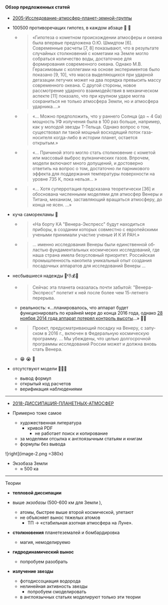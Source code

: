 ####  Обзор предложенных статей

- [2005-Исследование-атмосфер-планет-земной-группы](../articles/2005-Исследование-атмосфер-планет-земной-группы.pdf)

- 100500 противоречащих гипотез, в каждом абзаце 🤷 🤔 
    - > «Гипотеза о кометном происхождении атмо­сферы и океана была впервые
предложена О.Ю. Шмидтом [6]. Современные расчеты [7, 8] показы­вают, что в результате случайных столкновений с кометами на Земле могло собраться количество воды, достаточное для формирования современного океана. Однако М.В. Герасимовым с коллегами на основе экспериментов было показано [9, 10], что масса выде­ляющихся при ударной дегазации летучих может на два порядка превысить массу современного океана. С дру­гой стороны, новое рассмотрение ударного взаимодей­ствия в механическом аспекте [11] показало, что при
крупном ударе могла сохраниться не только атмосфера Земли, но и атмосфера ударника.…» 
    - > «… Можно предположить, что у раннего Солнца (до ~ 4 Ga) мощность УФ излучения была в 100 раз больше, например, как у молодой звезды Т-Тельца. Однако вопрос о том, существовал ли такой мощный восходящий поток газа-носителя когда-либо в истории планет, остается открытым.»
    - > «… Причиной этого могло стать столк­новение с кометой или массовый выброс вулканических газов. Впрочем, модели включают много допущений, и
достоверно ответить на вопрос о том, достаточно ли парникового эффекта для поддержания температуры поверхности на уровне 735 К, пока нельзя… »
    - > «… Хотя суперротация предсказана теоре­тически [36] и обоснована численными моделями для атмосфер Венеры и Титана, механизм, заставляющий
вращаться атмосферу, до конца не ясен. …»

- куча саморекламы 😤 
    - > «На борту КА "Венера-Экспресс" будут находиться приборы, в создании кото­рых совместно с европейскими учеными принимали участие ученые И К И РАН.»
    - > … именно исследования Венеры были единственной об­ластью фундаментальных космических исследований, где наша страна имела безусловный приоритет. Россий­ская промышленность накопила уникальный опыт соз­дания посадочных аппаратов для исследований Венеры … 

- несбывшиеся надежды 🥴👎💰🤦
    - > Сейчас эта планета оказалась почти забытой: "Венера-Экспресс" полетит к ней после более чем 15-летнего перерыва.
    - реальность: «…планировалось, что аппарат будет функционировать по крайней мере до конца 2016 года, однако [28 ноября 2014 года аппарат потерял контроль высоты](https://ru.wikipedia.org/wiki/%D0%92%D0%B5%D0%BD%D0%B5%D1%80%D0%B0-%D1%8D%D0%BA%D1%81%D0%BF%D1%80%D0%B5%D1%81%D1%81)…» 🚀💥 
    - > Проект, предусматривающий посадку на Венеру, с запу­ском в 2016 г., включен в Федеральную космическую программу. … Мы убеждены, что целью долгосроч­ной программы исследований России может и должна вновь стать Венера.
    - 😁 😭 🤡 

- отсутствуют модели 🔎🧐🤔
    - вывод формул
    - открытый код расчетов
    - верификация наблюдениями


---

- [2018-ДИССИПАЦИЯ-ПЛАНЕТНЫХ-АТМОСФЕР](../articles/2018-ДИССИПАЦИЯ-ПЛАНЕТНЫХ-АТМОСФЕР.pdf)

- Примерно тоже самое
    - художественная литература
        - кривой PDF
            - не работает поиск и копирование
    - за моделями отсылка к англоязычным статьям и книгам
    - формулы без вывода



![right](image-2.png =380x)
- Экзобаза Земли
    - $\approx$ 500 ка



---

Теории 

- **тепловой диссипации**
- выше *экзобазы* (500-600 км для Земли ), 
    - атомы, быстрее выше второй космической, улетают
    - не объясняет вынос тяжелых атомов
        - ТП → «стабильная азот­ная атмосфера на Луне».      

- **столкновения** планетеземалей и бомбардировка
    - магия, немоделируемо

- **гидродинамический вынос** 
    - попробуем разобрать

- **излучение звезды**
    - фотодиссоциация водорода
    - нелинейная активность звезды
        - попробуем смоделировать
    - в англоязычных статьях моделируют только эти теории

